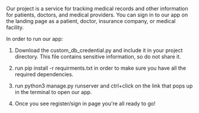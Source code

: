 Our project is a service for tracking medical records and other information
for patients, doctors, and medical providers. You can sign in to our app
on the landing page as a patient, doctor, insurance company, or medical facility.

In order to run our app:

1. Download the custom_db_credential.py and include it in your
project directory. This file contains sensitive information, so do not share it.

2. run pip install -r requirments.txt in order to make sure you have all the required
dependencies.

3. run python3 manage.py runserver and ctrl+click on the link that pops up in the terminal
to open our app.

4. Once you see register/sign in page you're all ready to go!

